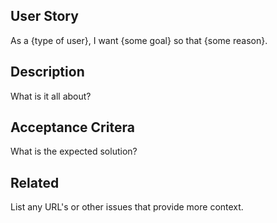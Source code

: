 ## User Story

As a {type of user}, I want {some goal} so that {some reason}.

## Description

What is it all about?

## Acceptance Critera

What is the expected solution?

## Related

List any URL's or other issues that provide more context.
